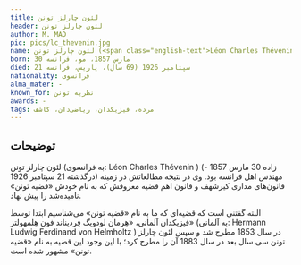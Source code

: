 ```yaml
---
title: لئون چارلز تونن
header: لئون چارلز تونن
author: M. MAD
pic: pics/lc_thevenin.jpg
name: لئون چارلز تونن (<span class="english-text">Léon Charles Thévenin</span>)
born: 30 مارس 1857، مو، فرانسه
died: 21 سپتامبر 1926 (69 سال)، پاریس، فرانسه
nationality: فرانسوی
alma_mater: -
known_for: نظریه تونن
awards: -
tags: مرده، فیزیکدان، ریاضی‌دان، کاشف
---
```


<h2 class="fa-IR-explanation-header">توضیحات</h2>
<p>
لئون چارلز تونن (به فرانسوی:
<span class="english-text">Léon Charles Thévenin</span>
) (زاده 30 مارس 1857 - درگذشته 21 سپتامبر 1926) مهندس اهل فرانسه بود. وی در
نتیجه مطالعاتش در زمینه قانون‌های مداری کیرشهف و قانون اهم قضیه معروفش که به
نام خودش «قضیه تونن» نامیده‌شد را پیش نهاد. 
</p>
<p>
البته گفتنی است که قضیه‌ای که ما به نام «قضیه تونن» می‌شناسیم ابتدا توسط
فیزیکدان آلمانی، «هِرمان لودویگ فِردیناند فون هِلمهولتز» (به آلمانی:
<span class="english-text">Hermann Ludwig Ferdinand von Helmholtz</span>
) در سال 1853 مطرح شد و سپس لئون چارلز تونن سی سال بعد در سال 1883 آن را مطرح
کرد؛ با این وجود این قضیه به نام «قضیه تونن» مشهور شده است.
</p>
